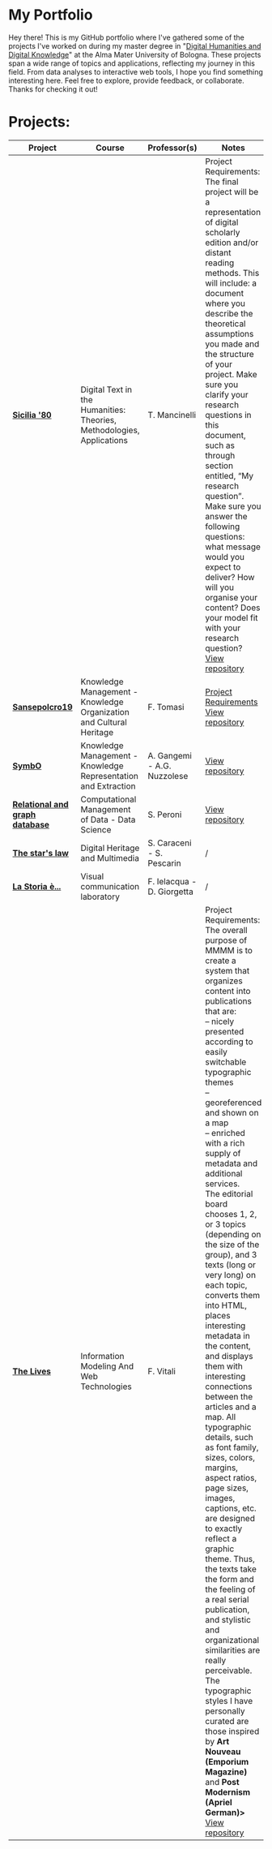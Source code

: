 # My Portfolio


Hey there! This is my GitHub portfolio where I've gathered some of the projects I've worked on during my master degree in "[Digital Humanities and Digital Knowledge](https://corsi.unibo.it/2cycle/DigitalHumanitiesKnowledge)" at the Alma Mater University of Bologna. These projects span a wide range of topics and applications, reflecting my journey in this field. From data analyses to interactive web tools, I hope you find something interesting here. Feel free to explore, provide feedback, or collaborate. Thanks for checking it out!




# Projects:
|**Project**|**Course**|**Professor(s)**|**Notes**
|---|---|---|---|
|**[Sicilia '80 ](https://giorgimariachiara.github.io/DTTH/index.html)**|Digital Text in the Humanities: Theories, Methodologies, Applications|T. Mancinelli|Project Requirements: The final project will be a representation of digital scholarly edition and/or distant reading methods. This will include: a document where you describe the theoretical assumptions you made and the structure of your project. Make sure you clarify your research questions in this document, such as through section entitled, “My research question”. Make sure you answer the following questions: what message would you expect to deliver? How will you organise your content? Does your model fit with your research question? [View repository](https://github.com/giorgimariachiara/DTTH) 
|**[Sansepolcro19](https://sansepolcro19.github.io/korganization//)**|Knowledge Management - Knowledge Organization and Cultural Heritage|F. Tomasi|[Project Requirements](SanSepolcro19Requirements.pdf) <br> [View repository](https://github.com/sansepolcro19/korganization)
|**[SymbO](https://giorgimariachiara.github.io/KRKE/index.html)**|   Knowledge Management - Knowledge Representation and Extraction|A. Gangemi - A.G. Nuzzolese|[View repository](https://github.com/giorgimariachiara/KRKE) 
|**[Relational and graph database](https://github.com/ljutach/Ed-Edd-n-Eddie/blob/main/jupyternotebook./DatascienceJupyternotebook.ipynb)**|Computational Management of Data - Data Science|S. Peroni|[View repository](https://github.com/ljutach/Ed-Edd-n-Eddie)
|**[The star's law](https://github.com/elizastuglik/Thestarslaw)**|Digital Heritage and Multimedia|S. Caraceni - S.  Pescarin|/
|**[La Storia è...](https://github.com/giorgimariachiara/Lastoria.git)**|Visual communication laboratory|F. Ielacqua - D. Giorgetta|/
|**[The Lives](https://giorgimariachiara.github.io/TheLivesOf/index.html)**|Information Modeling And Web Technologies|F. Vitali|Project Requirements: The overall purpose of MMMM is to create a system that organizes content into publications that are: <br>– nicely presented according to easily switchable typographic themes <br> – georeferenced and shown on a map <br> – enriched with a rich supply of metadata and additional services. <br> The editorial board chooses 1, 2, or 3 topics (depending on the size of the group), and 3 texts (long or very long) on each topic, converts them into HTML, places interesting metadata in the content, and displays them with interesting connections between the articles and a map. All typographic details, such as font family, sizes, colors, margins, aspect ratios, page sizes, images, captions, etc. are designed to exactly reflect a graphic theme. Thus, the texts take the form and the feeling of a real serial publication, and stylistic and organizational similarities are really perceivable. <br> The typographic styles I have personally curated are those inspired by **Art Nouveau (Emporium Magazine)** and  **Post Modernism (Apriel German)>** [View repository](https://github.com/giorgimariachiara/TheLivesOf)






